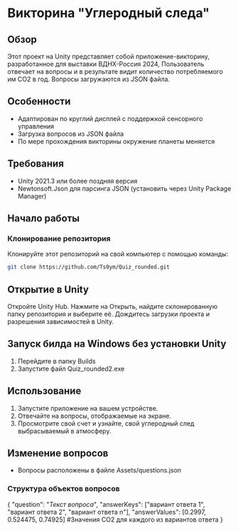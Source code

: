 # Викторина "Углеродный следа"

## Обзор
Этот проект на Unity представляет собой приложение-викторину, разработанное для выставки ВДНХ-Россия 2024, 
Пользователь отвечает на вопросы и в результате видит количество потребляемого им CO2 в год. 
Вопросы загружаются из JSON файла.

## Особенности
- Адаптирован по круглий дисплей с поддержкой сенсорного управления
- Загрузка вопросов из JSON файла
- По мере прохождения викторины окружение планеты меняется

## Требования
- Unity 2021.3 или более поздняя версия
- Newtonsoft.Json для парсинга JSON (установить через Unity Package Manager)

## Начало работы

### Клонирование репозитория
Клонируйте этот репозиторий на свой компьютер с помощью команды:
```sh
git clone https://github.com/Ts0ym/Quiz_rounded.git
```

## Открытие в Unity
Откройте Unity Hub.
Нажмите на Открыть, найдите склонированную папку репозитория и выберите её.
Дождитесь загрузки проекта и разрешения зависимостей в Unity.

## Запуск билда на Windows без установки Unity
1. Перейдите в папку Builds
2. Запустите файл Quiz_rounded2.exe

## Использование
1. Запустите приложение на вашем устройстве.
3. Отвечайте на вопросы, отображаемые на экране.
4. Просмотрите свой счет и узнайте, свой углеродный след выбрасываемый в атмосферу.

## Изменение вопросов
- Вопросы расположены в файле Assets/questions.json

### Структура объектов вопросов
{
		"question": "*Текст вопроса*",
		"answerKeys": ["вариант ответа 1", "вариант ответа 2", "вариант ответа n"],
		"answerValues": [0.2997, 0.524475, 0.74925] #Значения CO2 для каждого из вариантов ответа
	}
